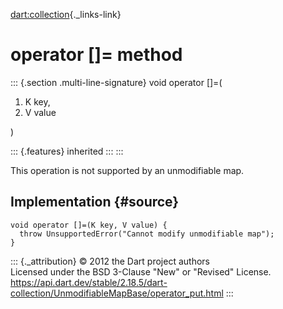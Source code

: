 [dart:collection](../../dart-collection/dart-collection-library){._links-link}

operator \[\]= method
=====================

::: {.section .multi-line-signature}
void operator \[\]=(

1.  K key,
2.  V value

)

::: {.features}
inherited
:::
:::

This operation is not supported by an unmodifiable map.

Implementation {#source}
--------------

``` {.language-dart data-language="dart"}
void operator []=(K key, V value) {
  throw UnsupportedError("Cannot modify unmodifiable map");
}
```

::: {._attribution}
© 2012 the Dart project authors\
Licensed under the BSD 3-Clause \"New\" or \"Revised\" License.\
<https://api.dart.dev/stable/2.18.5/dart-collection/UnmodifiableMapBase/operator_put.html>
:::
